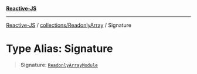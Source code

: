 [**Reactive-JS**](../../../README.md)

***

[Reactive-JS](../../../README.md) / [collections/ReadonlyArray](../README.md) / Signature

# Type Alias: Signature

> **Signature**: [`ReadonlyArrayModule`](../interfaces/ReadonlyArrayModule.md)
